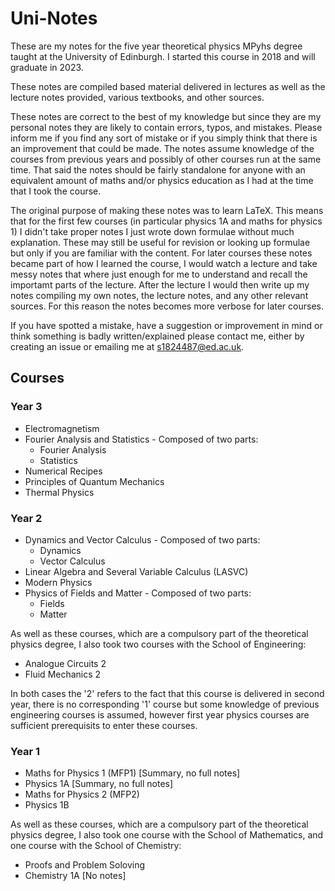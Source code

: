 # Uni-Notes
These are my notes for the five year theoretical physics MPyhs degree taught at the University of Edinburgh.
I started this course in 2018 and will graduate in 2023.

These notes are compiled based material delivered in lectures as well as the lecture notes provided, various textbooks, and other sources.

These notes are correct to the best of my knowledge but since they are my personal notes they are likely to contain errors, typos, and mistakes.
Please inform me if you find any sort of mistake or if you simply think that there is an improvement that could be made.
The notes assume knowledge of the courses from previous years and possibly of other courses run at the same time.
That said the notes should be fairly standalone for anyone with an equivalent amount of maths and/or physics education as I had at the time that I took the course.

The original purpose of making these notes was to learn LaTeX.
This means that for the first few courses (in particular physics 1A and maths for physics 1) I didn't take proper notes I just wrote down formulae without much explanation.
These may still be useful for revision or looking up formulae but only if you are familiar with the content.
For later courses these notes became part of how I learned the course, I would watch a lecture and take messy notes that where just enough for me to understand and recall the importamt parts of the lecture.
After the lecture I would then write up my notes compiling my own notes, the lecture notes, and any other relevant sources.
For this reason the notes becomes more verbose for later courses.

If you have spotted a mistake, have a suggestion or improvement in mind or think something is badly written/explained please contact me, either by creating an issue or emailing me at s1824487@ed.ac.uk.

## Courses
### Year 3
* Electromagnetism
* Fourier Analysis and Statistics - Composed of two parts:
    * Fourier Analysis
    * Statistics
* Numerical Recipes
* Principles of Quantum Mechanics
* Thermal Physics

### Year 2
* Dynamics and Vector Calculus - Composed of two parts:
    * Dynamics
    * Vector Calculus
* Linear Algebra and Several Variable Calculus (LASVC)
* Modern Physics
* Physics of Fields and Matter - Composed of two parts:
    * Fields
    * Matter

As well as these courses, which are a compulsory part of the theoretical physics degree, I also took two courses with the School of Engineering:
* Analogue Circuits 2
* Fluid Mechanics 2

In both cases the '2' refers to the fact that this course is delivered in second year, there is no corresponding '1' course but some knowledge of previous engineering courses is assumed, however first year physics courses are sufficient prerequisits to enter these courses.

### Year 1
* Maths for Physics 1 (MFP1) \[Summary, no full notes\]
* Physics 1A \[Summary, no full notes\]
* Maths for Physics 2 (MFP2)
* Physics 1B

As well as these courses, which are a compulsory part of the theoretical physics degree, I also took one course with the School of Mathematics, and one course with the School of Chemistry:
* Proofs and Problem Soloving 
* Chemistry 1A \[No notes\]
